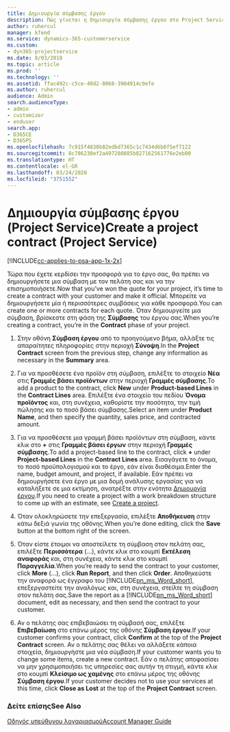 ```yaml
---
title: Δημιουργία σύμβασης έργου
description: Πώς γίνεται η δημιουργία σύμβασης έργου στο Project Service
author: ruhercul
manager: kfend
ms.service: dynamics-365-customerservice
ms.custom:
- dyn365-projectservice
ms.date: 8/03/2018
ms.topic: article
ms.prod: ''
ms.technology: ''
ms.assetid: ffac492c-c5ce-40d2-8068-3904914c9efe
ms.author: ruhercul
audience: Admin
search.audienceType:
- admin
- customizer
- enduser
search.app:
- D365CE
- D365PS
ms.openlocfilehash: 7c915f4830b82edbd7365c1c7434d6b8f5ef7122
ms.sourcegitcommit: 8c786230ef2a497280885b827162561776e2eb00
ms.translationtype: HT
ms.contentlocale: el-GR
ms.lasthandoff: 03/24/2020
ms.locfileid: "3751552"
---
```

# <a name="create-a-project-contract-project-service"></a><span data-ttu-id="b8791-103">Δημιουργία σύμβασης έργου (Project Service)</span><span class="sxs-lookup"><span data-stu-id="b8791-103">Create a project contract (Project Service)</span></span>

[!INCLUDE[cc-applies-to-psa-app-1x-2x](../includes/cc-applies-to-psa-app-1x-2x.md)]

<span data-ttu-id="b8791-104">Τώρα που έχετε κερδίσει την προσφορά για το έργο σας, θα πρέπει να δημιουργήσετε μια σύμβαση με τον πελάτη σας και να την επισημοποιήσετε.</span><span class="sxs-lookup"><span data-stu-id="b8791-104">Now that you’ve won the quote for your project, it’s time to create a contract with your customer and make it official.</span></span> <span data-ttu-id="b8791-105">Μπορείτε να δημιουργήσετε μία ή περισσότερες συμβάσεις για κάθε προσφορά.</span><span class="sxs-lookup"><span data-stu-id="b8791-105">You can create one or more contracts for each quote.</span></span> <span data-ttu-id="b8791-106">Όταν δημιουργείτε μια σύμβαση, βρίσκεστε στη φάση της **Σύμβασης** του έργου σας.</span><span class="sxs-lookup"><span data-stu-id="b8791-106">When you’re creating a contract, you’re in the **Contract** phase of your project.</span></span>  
  
1. <span data-ttu-id="b8791-107">Στην οθόνη **Σύμβαση έργου** από το προηγούμενο βήμα, αλλάξτε τις απαραίτητες πληροφορίες στην περιοχή **Σύνοψη**.</span><span class="sxs-lookup"><span data-stu-id="b8791-107">In the **Project Contract** screen from the previous step, change any information as necessary in the **Summary** area.</span></span>  
  
2. <span data-ttu-id="b8791-108">Για να προσθέσετε ένα προϊόν στη σύμβαση, επιλέξτε το στοιχείο **Νέα** στις **Γραμμές βάσει προϊόντων** στην περιοχή **Γραμμές σύμβασης**.</span><span class="sxs-lookup"><span data-stu-id="b8791-108">To add a product to the contract, click **New** under **Product-based Lines** in the **Contract Lines** area.</span></span> <span data-ttu-id="b8791-109">Επιλέξτε ένα στοιχείο του πεδίου **Όνομα προϊόντος** και, στη συνέχεια, καθορίστε την ποσότητα, την τιμή πώλησης και το ποσό βάσει σύμβασης.</span><span class="sxs-lookup"><span data-stu-id="b8791-109">Select an item under **Product Name**, and then specify the quantity, sales price, and contracted amount.</span></span>  
  
3. <span data-ttu-id="b8791-110">Για να προσθέσετε μια γραμμή βάσει προϊόντων στη σύμβαση, κάντε κλικ στο **+** στις **Γραμμές βάσει έργων** στην περιοχή **Γραμμές σύμβασης**.</span><span class="sxs-lookup"><span data-stu-id="b8791-110">To add a project-based line to the contract, click **+** under **Project-based Lines** in the **Contract Lines** area.</span></span> <span data-ttu-id="b8791-111">Εισαγάγετε το όνομα, το ποσό προϋπολογισμού και το έργο, εάν είναι διαθέσιμα.</span><span class="sxs-lookup"><span data-stu-id="b8791-111">Enter the name, budget amount, and project, if available.</span></span> <span data-ttu-id="b8791-112">Εάν πρέπει να δημιουργήσετε ένα έργο με μια δομή ανάλυσης εργασίας για να καταλήξετε σε μια εκτίμηση, ανατρέξτε στην ενότητα [Δημιουργία έργου](../project-service/create-project.md).</span><span class="sxs-lookup"><span data-stu-id="b8791-112">If you need to create a project with a work breakdown structure to come up with an estimate, see [Create a project](../project-service/create-project.md).</span></span>  
  
4. <span data-ttu-id="b8791-113">Όταν ολοκληρώσετε την επεξεργασία, επιλέξτε **Αποθήκευση** στην κάτω δεξιά γωνία της οθόνης.</span><span class="sxs-lookup"><span data-stu-id="b8791-113">When you’re done editing, click the **Save** button at the bottom right of the screen.</span></span>  
  
5. <span data-ttu-id="b8791-114">Όταν είστε έτοιμοι να αποστείλετε τη σύμβαση στον πελάτη σας, επιλέξτε **Περισσότερα** (...), κάντε κλικ στο κουμπί **Εκτέλεση αναφοράς** και, στη συνέχεια, κάντε κλικ στο κουμπί **Παραγγελία**.</span><span class="sxs-lookup"><span data-stu-id="b8791-114">When you’re ready to send the contract to your customer, click **More** (…), click **Run Report**, and then click **Order**.</span></span> <span data-ttu-id="b8791-115">Αποθηκεύστε την αναφορά ως έγγραφο του [!INCLUDE[pn_ms_Word_short](../includes/pn-ms-word-short.md)], επεξεργαστείτε την αναλόγως και, στη συνέχεια, στείλτε τη σύμβαση στον πελάτη σας.</span><span class="sxs-lookup"><span data-stu-id="b8791-115">Save the report as a [!INCLUDE[pn_ms_Word_short](../includes/pn-ms-word-short.md)] document, edit as necessary, and then send the contract to your customer.</span></span>  
  
6. <span data-ttu-id="b8791-116">Αν ο πελάτης σας επιβεβαιώσει τη σύμβασή σας, επιλέξτε **Επιβεβαίωση** στο επάνω μέρος της οθόνης **Σύμβαση έργου**.</span><span class="sxs-lookup"><span data-stu-id="b8791-116">If your customer confirms your contract, click **Confirm** at the top of the **Project Contract** screen.</span></span> <span data-ttu-id="b8791-117">Αν ο πελάτης σας θέλει να αλλάξετε κάποια στοιχεία, δημιουργήστε μια νέα σύμβαση.</span><span class="sxs-lookup"><span data-stu-id="b8791-117">If your customer wants you to change some items, create a new contract.</span></span> <span data-ttu-id="b8791-118">Εάν ο πελάτης αποφασίσει να μην χρησιμοποιήσει τις υπηρεσίες σας αυτήν τη στιγμή, κάντε κλικ στο κουμπί **Κλείσιμο ως χαμένης** στο επάνω μέρος της οθόνης **Σύμβαση έργου**.</span><span class="sxs-lookup"><span data-stu-id="b8791-118">If your customer decides not to use your services at this time, click **Close as Lost** at the top of the **Project Contract** screen.</span></span>  
  
### <a name="see-also"></a><span data-ttu-id="b8791-119">Δείτε επίσης</span><span class="sxs-lookup"><span data-stu-id="b8791-119">See Also</span></span>  
 [<span data-ttu-id="b8791-120">Οδηγός υπεύθυνου λογαριασμού</span><span class="sxs-lookup"><span data-stu-id="b8791-120">Account Manager Guide</span></span>](../project-service/account-manager-guide.md)
